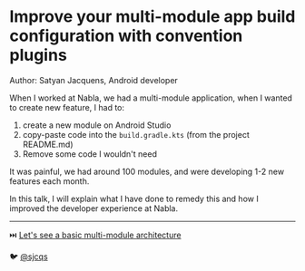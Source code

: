 # Improve your multi-module app build configuration with convention plugins
Author: Satyan Jacquens, Android developer

When I worked at Nabla, we had a multi-module application, when I wanted to create new feature, I had to:
1. create a new module on Android Studio
2. copy-paste code into the `build.gradle.kts` (from the project README.md) 
3. Remove some code I wouldn't need

It was painful, we had around 100 modules, and were developing 1-2 new features each month. 

In this talk, I will explain what I have done to remedy this and how I improved the developer experience at Nabla.

---
⏭️ [ Let's see a basic multi-module architecture](1-multi-module-schema.md)

🐦 [@sjcqs](https://twitter.com/sjcqs)

